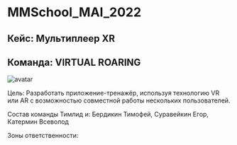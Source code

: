 # MMSchool_MAI_2022

## Кейс: Мультиплеер XR
## Команда: VIRTUAL ROARING
![avatar](MMSchool_MAI_2022/img/photo_2022-05-21_13-37-55.jpg)

Цель: Разработать приложение-тренажёр, используя технологию VR или AR с возможностью совместной работы нескольких пользователей.

Состав команды
Тимлид и: Бердикин Тимофей, Суравейкин Егор, Катермин Всеволод

Зоны ответственности:
